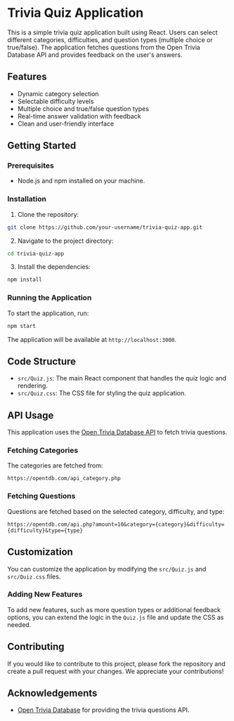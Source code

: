# Trivia Quiz Application

This is a simple trivia quiz application built using React. Users can select different categories, difficulties, and question types (multiple choice or true/false). The application fetches questions from the Open Trivia Database API and provides feedback on the user's answers.

## Features

- Dynamic category selection
- Selectable difficulty levels
- Multiple choice and true/false question types
- Real-time answer validation with feedback
- Clean and user-friendly interface

## Getting Started

### Prerequisites

- Node.js and npm installed on your machine.

### Installation

1. Clone the repository:

```bash
git clone https://github.com/your-username/trivia-quiz-app.git
```

2. Navigate to the project directory:

```bash
cd trivia-quiz-app
```

3. Install the dependencies:

```bash
npm install
```

### Running the Application

To start the application, run:

```bash
npm start
```

The application will be available at `http://localhost:3000`.

## Code Structure

- `src/Quiz.js`: The main React component that handles the quiz logic and rendering.
- `src/Quiz.css`: The CSS file for styling the quiz application.

## API Usage

This application uses the [Open Trivia Database API](https://opentdb.com/api_config.php) to fetch trivia questions.

### Fetching Categories

The categories are fetched from:

```
https://opentdb.com/api_category.php
```

### Fetching Questions

Questions are fetched based on the selected category, difficulty, and type:

```
https://opentdb.com/api.php?amount=10&category={category}&difficulty={difficulty}&type={type}
```

## Customization

You can customize the application by modifying the `src/Quiz.js` and `src/Quiz.css` files.

### Adding New Features

To add new features, such as more question types or additional feedback options, you can extend the logic in the `Quiz.js` file and update the CSS as needed.

## Contributing

If you would like to contribute to this project, please fork the repository and create a pull request with your changes. We appreciate your contributions!

## Acknowledgements

- [Open Trivia Database](https://opentdb.com/) for providing the trivia questions API.

